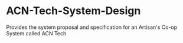 # ACN-Tech-System-Design
Provides the system proposal and specification for an Artisan's Co-op System called ACN Tech
